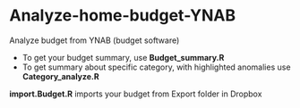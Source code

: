 # Analyze-home-budget-YNAB
Analyze budget from YNAB (budget software)

 - To get your budget summary, use **Budget_summary.R**
 - To get summary about specific category, with highlighted anomalies use **Category_analyze.R**
 
**import.Budget.R** imports your budget from Export folder in Dropbox
